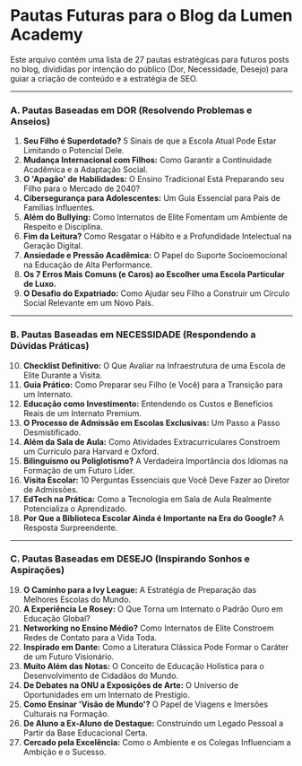 # Pautas Futuras para o Blog da Lumen Academy

Este arquivo contém uma lista de 27 pautas estratégicas para futuros posts no blog, divididas por intenção do público (Dor, Necessidade, Desejo) para guiar a criação de conteúdo e a estratégia de SEO.

---

### A. Pautas Baseadas em DOR (Resolvendo Problemas e Anseios)

1.  **Seu Filho é Superdotado?** 5 Sinais de que a Escola Atual Pode Estar Limitando o Potencial Dele.
2.  **Mudança Internacional com Filhos:** Como Garantir a Continuidade Acadêmica e a Adaptação Social.
3.  **O 'Apagão' de Habilidades:** O Ensino Tradicional Está Preparando seu Filho para o Mercado de 2040?
4.  **Cibersegurança para Adolescentes:** Um Guia Essencial para Pais de Famílias Influentes.
5.  **Além do Bullying:** Como Internatos de Elite Fomentam um Ambiente de Respeito e Disciplina.
6.  **Fim da Leitura?** Como Resgatar o Hábito e a Profundidade Intelectual na Geração Digital.
7.  **Ansiedade e Pressão Acadêmica:** O Papel do Suporte Socioemocional na Educação de Alta Performance.
8.  **Os 7 Erros Mais Comuns (e Caros) ao Escolher uma Escola Particular de Luxo.**
9.  **O Desafio do Expatriado:** Como Ajudar seu Filho a Construir um Círculo Social Relevante em um Novo País.

---

### B. Pautas Baseadas em NECESSIDADE (Respondendo a Dúvidas Práticas)

10. **Checklist Definitivo:** O Que Avaliar na Infraestrutura de uma Escola de Elite Durante a Visita.
11. **Guia Prático:** Como Preparar seu Filho (e Você) para a Transição para um Internato.
12. **Educação como Investimento:** Entendendo os Custos e Benefícios Reais de um Internato Premium.
13. **O Processo de Admissão em Escolas Exclusivas:** Um Passo a Passo Desmistificado.
14. **Além da Sala de Aula:** Como Atividades Extracurriculares Constroem um Currículo para Harvard e Oxford.
15. **Bilinguismo ou Poliglotismo?** A Verdadeira Importância dos Idiomas na Formação de um Futuro Líder.
16. **Visita Escolar:** 10 Perguntas Essenciais que Você Deve Fazer ao Diretor de Admissões.
17. **EdTech na Prática:** Como a Tecnologia em Sala de Aula Realmente Potencializa o Aprendizado.
18. **Por Que a Biblioteca Escolar Ainda é Importante na Era do Google?** A Resposta Surpreendente.

---

### C. Pautas Baseadas em DESEJO (Inspirando Sonhos e Aspirações)

19. **O Caminho para a Ivy League:** A Estratégia de Preparação das Melhores Escolas do Mundo.
20. **A Experiência Le Rosey:** O Que Torna um Internato o Padrão Ouro em Educação Global?
21. **Networking no Ensino Médio?** Como Internatos de Elite Constroem Redes de Contato para a Vida Toda.
22. **Inspirado em Dante:** Como a Literatura Clássica Pode Formar o Caráter de um Futuro Visionário.
23. **Muito Além das Notas:** O Conceito de Educação Holística para o Desenvolvimento de Cidadãos do Mundo.
24. **De Debates na ONU a Exposições de Arte:** O Universo de Oportunidades em um Internato de Prestígio.
25. **Como Ensinar 'Visão de Mundo'?** O Papel de Viagens e Imersões Culturais na Formação.
26. **De Aluno a Ex-Aluno de Destaque:** Construindo um Legado Pessoal a Partir da Base Educacional Certa.
27. **Cercado pela Excelência:** Como o Ambiente e os Colegas Influenciam a Ambição e o Sucesso.
